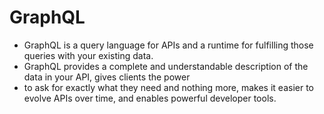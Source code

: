 # GraphQL

- GraphQL is a query language for APIs and a runtime for fulfilling those queries with your existing data. 
- GraphQL provides a complete and understandable description of the data in your API, gives clients the power
- to ask for exactly what they need and nothing more, makes it easier to evolve APIs over time, and enables powerful developer tools.
